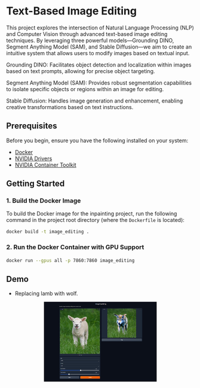 # Text-Based Image Editing 
This project explores the intersection of Natural Language Processing (NLP) and Computer Vision through advanced text-based image editing techniques. By leveraging three powerful models—Grounding DINO, Segment Anything Model (SAM), and Stable Diffusion—we aim to create an intuitive system that allows users to modify images based on textual input.

Grounding DINO: Facilitates object detection and localization within images based on text prompts, allowing for precise object targeting.

Segment Anything Model (SAM): Provides robust segmentation capabilities to isolate specific objects or regions within an image for editing.

Stable Diffusion: Handles image generation and enhancement, enabling creative transformations based on text instructions.
## Prerequisites

Before you begin, ensure you have the following installed on your system:

- [Docker](https://www.docker.com/)
- [NVIDIA Drivers](https://docs.nvidia.com/datacenter/tesla/tesla-installation-notes/index.html)
- [NVIDIA Container Toolkit](https://docs.nvidia.com/datacenter/cloud-native/container-toolkit/install-guide.html)

## Getting Started

### 1. Build the Docker Image

To build the Docker image for the inpainting project, run the following command in the project root directory (where the `Dockerfile` is located):

```bash
docker build -t image_editing .
```

### 2. Run the Docker Container with GPU Support

```bash
docker run --gpus all -p 7860:7860 image_editing
```
## Demo
- Replacing lamb with wolf.
<p align="center"><img width="60%" src="image_editing.png"></p>

